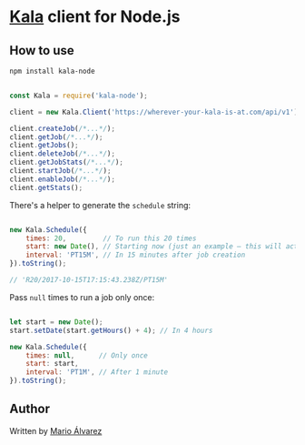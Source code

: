 # [Kala](https://github.com/ajvb/kala) client for Node.js

## How to use

```bash
npm install kala-node
```

```javascript

const Kala = require('kala-node');

client = new Kala.Client('https://wherever-your-kala-is-at.com/api/v1');

client.createJob(/*...*/);
client.getJob(/*...*/);
client.getJobs();
client.deleteJob(/*...*/);
client.getJobStats(/*...*/);
client.startJob(/*...*/);
client.enableJob(/*...*/);
client.getStats();
```

There's a helper to generate the `schedule` string:
```javascript

new Kala.Schedule({
    times: 20,         // To run this 20 times
    start: new Date(), // Starting now (just an example – this will actually fail)
    interval: 'PT15M', // In 15 minutes after job creation
}).toString();

// 'R20/2017-10-15T17:15:43.238Z/PT15M'
```

Pass `null` times to run a job only once:
```javascript

let start = new Date();
start.setDate(start.getHours() + 4); // In 4 hours

new Kala.Schedule({
    times: null,      // Only once
    start: start,
    interval: 'PT1M', // After 1 minute
}).toString();
```

## Author
Written by [Mario Álvarez](https://twitter.com/m4grio)

